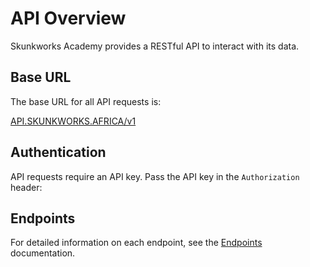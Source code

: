 # API Overview

Skunkworks Academy provides a RESTful API to interact with its data.

## Base URL

The base URL for all API requests is:

[API.SKUNKWORKS.AFRICA/v1](https://api.skunkworks.africa/v1)


## Authentication

API requests require an API key. Pass the API key in the `Authorization` header:


## Endpoints

For detailed information on each endpoint, see the [Endpoints](endpoints.md) documentation.

